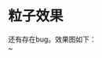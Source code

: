 # 粒子效果 #
还有存在bug。效果图如下：<br>
~[](https://github.com/Jaelyn5526/PMProject/blob/master/app/image/pm.gif)

